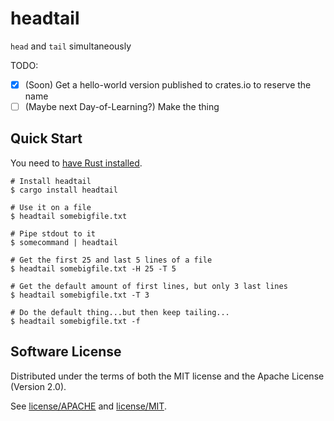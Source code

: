 # headtail

`head` and `tail` simultaneously

TODO:
- [x] (Soon) Get a hello-world version published to crates.io to reserve the name
- [ ] (Maybe next Day-of-Learning?) Make the thing

## Quick Start

You need to [have Rust installed](https://www.rust-lang.org/tools/install).

```shell
# Install headtail
$ cargo install headtail

# Use it on a file
$ headtail somebigfile.txt

# Pipe stdout to it
$ somecommand | headtail

# Get the first 25 and last 5 lines of a file
$ headtail somebigfile.txt -H 25 -T 5

# Get the default amount of first lines, but only 3 last lines
$ headtail somebigfile.txt -T 3

# Do the default thing...but then keep tailing...
$ headtail somebigfile.txt -f
```

## Software License

Distributed under the terms of both the MIT license and the Apache License (Version 2.0).

See [license/APACHE](license/APACHE) and [license/MIT](license/MIT).
